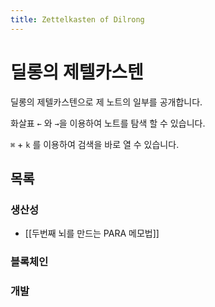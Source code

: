 ```yaml
---
title: Zettelkasten of Dilrong
---
```

# 딜롱의 제텔카스텐

딜롱의 제텔카스텐으로 제 노트의 일부를 공개합니다.

화살표 `←` 와 `→`을 이용하여 노트를 탐색 할 수 있습니다.

`⌘` + `k` 를 이용하여 검색을 바로 열 수 있습니다.

## 목록

### 생산성

- [[두번째 뇌를 만드는 PARA 메모법]]

### 블록체인

### 개발
